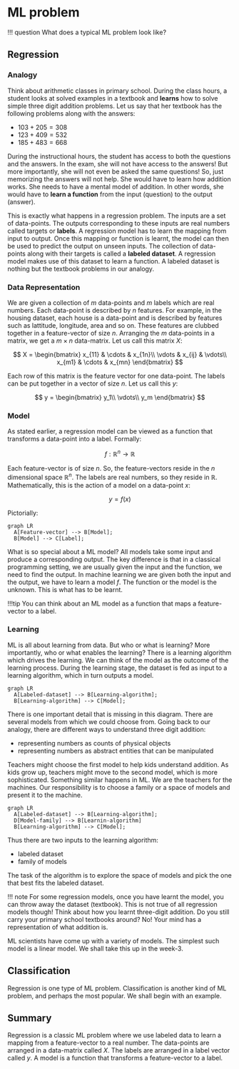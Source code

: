 # ML problem

!!! question
	 What does a typical ML problem look like?

## Regression

### Analogy

Think about arithmetic classes in primary school. During the class hours, a student looks at solved examples in a textbook and **learns** how to solve simple three digit addition problems. Let us say that her textbook has the following problems along with the answers:

- $103 + 205 = 308$
- $123 + 409 = 532$
- $185 + 483 = 668$

During the instructional hours, the student has access to both the questions and the answers. In the exam, she will not have access to the answers! But more importantly, she will not even be asked the same questions! So, just memorizing the answers will not help. She would have to learn how addition works. She needs to have a mental model of addition. In other words, she would have to **learn a function** from the input (question) to the output (answer).

This is exactly what happens in a regression problem. The inputs are a set of data-points. The outputs corresponding to these inputs are real numbers called targets or **labels**. A regression model has to learn the mapping from input to output. Once this mapping or function is learnt, the model can then be used to predict the output on unseen inputs. The collection of data-points along with their targets is called a **labeled dataset**. A regression model makes use of this dataset to learn a function. A labeled dataset is nothing but the textbook problems in our analogy.

### Data Representation

We are given a collection of $m$ data-points and $m$ labels which are real numbers. Each data-point is described by $n$ features. For example, in the housing dataset, each house is a data-point and is described by features such as lattitude, longitude, area and so on. These features are clubbed together in a feature-vector of size $n$. Arranging the $m$ data-points in a matrix, we get a $m \times n$ data-matrix. Let us call this matrix $X$:



$$
X = \begin{bmatrix}
x_{11} & \cdots & x_{1n}\\
\vdots & x_{ij} & \vdots\\
x_{m1} & \cdots & x_{mn}
\end{bmatrix}
$$



Each row of this matrix is the feature vector for one data-point. The labels can be put together in a vector of size $n$. Let us call this $y$:



$$
y = \begin{bmatrix}
y_1\\
\vdots\\
y_m
\end{bmatrix}
$$



### Model

As stated earlier, a regression model can be viewed as a function that transforms a data-point into a label. Formally:


$$
f: \mathbb{R}^{n} \rightarrow \mathbb{R}
$$


Each feature-vector is of size $n$. So, the feature-vectors reside in the $n$ dimensional space $\mathbb{R}^{n}$. The labels are real numbers, so they reside in $\mathbb{R}$. Mathematically, this is the action of a model on a data-point $x$:


$$
y = f(x)
$$


Pictorially:



``` mermaid
graph LR
  A[Feature-vector] --> B[Model];
  B[Model] --> C[Label];
```



What is so special about a ML model? All models take some input and produce a corresponding output. The key difference is that in a classical programming setting, we are usually given the input and the function, we need to find the output. In machine learning we are given both the input and the output, we have to learn a model $f$. The function or the model is the unknown. This is what has to be learnt.

!!!tip
	You can think about an ML model as a function that maps a feature-vector to a label.



### Learning

ML is all about learning from data. But who or what is learning? More importantly, who or what enables the learning? There is a learning algorithm which drives the learning. We can think of the model as the outcome of the learning process. During the learning stage, the dataset is fed as input to a learning algorithm, which in turn outputs a model.



```mermaid
graph LR
  A[Labeled-dataset] --> B[Learning-algorithm];
  B[Learning-algorithm] --> C[Model];
```



There is one important detail that is missing in this diagram. There are several models from which we could choose from. Going back to our analogy, there are different ways to understand three digit addition:



- representing numbers as counts of physical objects
- representing numbers as abstract entities that can be manipulated



Teachers might choose the first model to help kids understand addition. As kids grow up, teachers might move to the second model, which is more sophisticated. Something similar happens in ML. We are the teachers for the machines. Our responsibility is to choose a family or a space of models and present it to the machine.



```mermaid
graph LR
  A[Labeled-dataset] --> B[Learning-algorithm];
  D[Model-family] --> B[Learnin-algorithm]
  B[Learning-algorithm] --> C[Model];
```



Thus there are two inputs to the learning algorithm:

- labeled dataset
- family of models



The task of the algorithm is to explore the space of models and pick the one that best fits the labeled dataset.



!!! note
    For some regression models, once you have learnt the model, you can throw away the dataset (textbook). This is not true of all regression models though! Think about how you learnt three-digit addition. Do you still carry your primary school textbooks around? No! Your mind has a representation of what addition is. 

ML scientists have come up with a variety of models. The simplest such model is a linear model. We shall take this up in the week-3.



## Classification

Regression is one type of ML problem. Classification is another kind of ML problem, and perhaps the most popular. We shall begin with an example. 



## Summary

Regression is a classic ML problem where we use labeled data to learn a mapping from a feature-vector to a real number. The data-points are arranged in a data-matrix called $X$. The labels are arranged in a label vector called $y$. A model is a function that transforms a feature-vector to a label.
